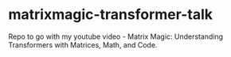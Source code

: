 # matrixmagic-transformer-talk
Repo to go with my youtube video - Matrix Magic: Understanding Transformers with Matrices, Math, and Code.
